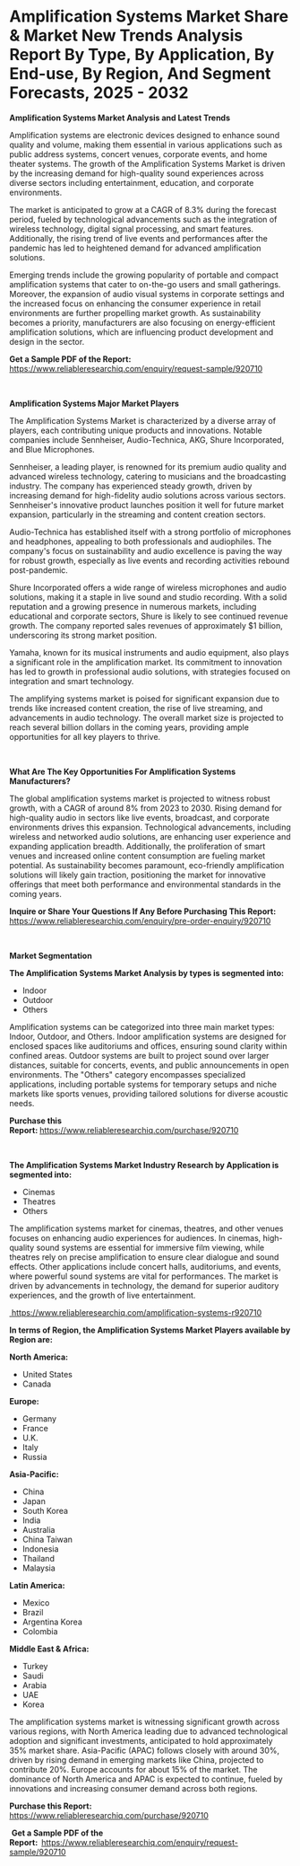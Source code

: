 <p><h1>Amplification Systems Market Share & Market New Trends Analysis Report By Type, By Application, By End-use, By Region, And Segment Forecasts, 2025 - 2032</h1></p><p><strong>Amplification Systems Market Analysis and Latest Trends</strong></p>
<p><p>Amplification systems are electronic devices designed to enhance sound quality and volume, making them essential in various applications such as public address systems, concert venues, corporate events, and home theater systems. The growth of the Amplification Systems Market is driven by the increasing demand for high-quality sound experiences across diverse sectors including entertainment, education, and corporate environments. </p><p>The market is anticipated to grow at a CAGR of 8.3% during the forecast period, fueled by technological advancements such as the integration of wireless technology, digital signal processing, and smart features. Additionally, the rising trend of live events and performances after the pandemic has led to heightened demand for advanced amplification solutions. </p><p>Emerging trends include the growing popularity of portable and compact amplification systems that cater to on-the-go users and small gatherings. Moreover, the expansion of audio visual systems in corporate settings and the increased focus on enhancing the consumer experience in retail environments are further propelling market growth. As sustainability becomes a priority, manufacturers are also focusing on energy-efficient amplification solutions, which are influencing product development and design in the sector.</p></p>
<p><strong>Get a Sample PDF of the Report:&nbsp;</strong> <a href="https://www.reliableresearchiq.com/enquiry/request-sample/920710?utm_campaign=3075&utm_medium=2&utm_source=Github&utm_content=ia&utm_term=17042025&utm_id=amplification-systems">https://www.reliableresearchiq.com/enquiry/request-sample/920710</a></p>
<p>&nbsp;</p>
<p><strong>Amplification Systems Major Market Players</strong></p>
<p><p>The Amplification Systems Market is characterized by a diverse array of players, each contributing unique products and innovations. Notable companies include Sennheiser, Audio-Technica, AKG, Shure Incorporated, and Blue Microphones. </p><p>Sennheiser, a leading player, is renowned for its premium audio quality and advanced wireless technology, catering to musicians and the broadcasting industry. The company has experienced steady growth, driven by increasing demand for high-fidelity audio solutions across various sectors. Sennheiser's innovative product launches position it well for future market expansion, particularly in the streaming and content creation sectors.</p><p>Audio-Technica has established itself with a strong portfolio of microphones and headphones, appealing to both professionals and audiophiles. The company's focus on sustainability and audio excellence is paving the way for robust growth, especially as live events and recording activities rebound post-pandemic.</p><p>Shure Incorporated offers a wide range of wireless microphones and audio solutions, making it a staple in live sound and studio recording. With a solid reputation and a growing presence in numerous markets, including educational and corporate sectors, Shure is likely to see continued revenue growth. The company reported sales revenues of approximately $1 billion, underscoring its strong market position.</p><p>Yamaha, known for its musical instruments and audio equipment, also plays a significant role in the amplification market. Its commitment to innovation has led to growth in professional audio solutions, with strategies focused on integration and smart technology.</p><p>The amplifying systems market is poised for significant expansion due to trends like increased content creation, the rise of live streaming, and advancements in audio technology. The overall market size is projected to reach several billion dollars in the coming years, providing ample opportunities for all key players to thrive.</p></p>
<p>&nbsp;</p>
<p><strong>What Are The Key Opportunities For Amplification Systems Manufacturers?</strong></p>
<p><p>The global amplification systems market is projected to witness robust growth, with a CAGR of around 8% from 2023 to 2030. Rising demand for high-quality audio in sectors like live events, broadcast, and corporate environments drives this expansion. Technological advancements, including wireless and networked audio solutions, are enhancing user experience and expanding application breadth. Additionally, the proliferation of smart venues and increased online content consumption are fueling market potential. As sustainability becomes paramount, eco-friendly amplification solutions will likely gain traction, positioning the market for innovative offerings that meet both performance and environmental standards in the coming years.</p></p>
<p><strong>Inquire or Share Your Questions If Any Before Purchasing This Report:</strong> <a href="https://www.reliableresearchiq.com/enquiry/pre-order-enquiry/920710?utm_campaign=3075&utm_medium=2&utm_source=Github&utm_content=ia&utm_term=17042025&utm_id=amplification-systems">https://www.reliableresearchiq.com/enquiry/pre-order-enquiry/920710</a></p>
<p>&nbsp;</p>
<p><strong>Market Segmentation</strong></p>
<p><strong>The Amplification Systems Market Analysis by types is segmented into:</strong></p>
<p><ul><li>Indoor</li><li>Outdoor</li><li>Others</li></ul></p>
<p><p>Amplification systems can be categorized into three main market types: Indoor, Outdoor, and Others. Indoor amplification systems are designed for enclosed spaces like auditoriums and offices, ensuring sound clarity within confined areas. Outdoor systems are built to project sound over larger distances, suitable for concerts, events, and public announcements in open environments. The "Others" category encompasses specialized applications, including portable systems for temporary setups and niche markets like sports venues, providing tailored solutions for diverse acoustic needs.</p></p>
<p><strong>Purchase this Report:&nbsp;</strong><a href="https://www.reliableresearchiq.com/purchase/920710?utm_campaign=3075&utm_medium=2&utm_source=Github&utm_content=ia&utm_term=17042025&utm_id=amplification-systems">https://www.reliableresearchiq.com/purchase/920710</a></p>
<p>&nbsp;</p>
<p><strong>The Amplification Systems Market Industry Research by Application is segmented into:</strong></p>
<p><ul><li>Cinemas</li><li>Theatres</li><li>Others</li></ul></p>
<p><p>The amplification systems market for cinemas, theatres, and other venues focuses on enhancing audio experiences for audiences. In cinemas, high-quality sound systems are essential for immersive film viewing, while theatres rely on precise amplification to ensure clear dialogue and sound effects. Other applications include concert halls, auditoriums, and events, where powerful sound systems are vital for performances. The market is driven by advancements in technology, the demand for superior auditory experiences, and the growth of live entertainment.</p></p>
<p><a href="https://www.reliableresearchiq.com/amplification-systems-r920710?utm_campaign=3075&utm_medium=2&utm_source=Github&utm_content=ia&utm_term=17042025&utm_id=amplification-systems">&nbsp;https://www.reliableresearchiq.com/amplification-systems-r920710</a></p>
<p><strong>In terms of Region, the Amplification Systems Market Players available by Region are:</strong></p>
<p>
    <p> <strong> North America: </strong>
        <ul>
            <li>United States</li>
            <li>Canada</li>
        </ul>
        </p> 
    <p> <strong> Europe: </strong>
        <ul>
            <li>Germany</li>
            <li>France</li>
            <li>U.K.</li>
            <li>Italy</li>
            <li>Russia</li>
        </ul>
        </p> 
    <p> <strong> Asia-Pacific: </strong>
        <ul>
            <li>China</li>
            <li>Japan</li>
            <li>South Korea</li>
            <li>India</li>
            <li>Australia</li>
            <li>China Taiwan</li>
            <li>Indonesia</li>
            <li>Thailand</li>
            <li>Malaysia</li>
        </ul>
        </p> 
    <p> <strong> Latin America: </strong>
        <ul>
            <li>Mexico</li>
            <li>Brazil</li>
            <li>Argentina Korea</li>
            <li>Colombia</li>
        </ul>
        </p> 
    <p> <strong> Middle East & Africa: </strong>
        <ul>
            <li>Turkey</li>
            <li>Saudi</li>
            <li>Arabia</li>
            <li>UAE</li>
            <li>Korea</li>
        </ul>
    </p>
    </p>
<p><p>The amplification systems market is witnessing significant growth across various regions, with North America leading due to advanced technological adoption and significant investments, anticipated to hold approximately 35% market share. Asia-Pacific (APAC) follows closely with around 30%, driven by rising demand in emerging markets like China, projected to contribute 20%. Europe accounts for about 15% of the market. The dominance of North America and APAC is expected to continue, fueled by innovations and increasing consumer demand across both regions.</p></p>
<p><strong>Purchase this Report: </strong><a href="https://www.reliableresearchiq.com/purchase/920710?utm_campaign=3075&utm_medium=2&utm_source=Github&utm_content=ia&utm_term=17042025&utm_id=amplification-systems">https://www.reliableresearchiq.com/purchase/920710</a></p>
<p>&nbsp;<strong>Get a Sample PDF of the Report:&nbsp;&nbsp;</strong><a href="https://www.reliableresearchiq.com/enquiry/request-sample/920710?utm_campaign=3075&utm_medium=2&utm_source=Github&utm_content=ia&utm_term=17042025&utm_id=amplification-systems">https://www.reliableresearchiq.com/enquiry/request-sample/920710</a></p>
<p><strong></strong></p>
<p><p></p><p></p><p></p></p>